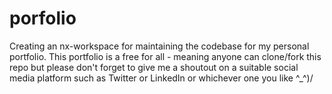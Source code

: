 # porfolio
Creating an nx-workspace for maintaining the codebase for my personal portfolio. This portfolio is a free for all - meaning anyone can clone/fork this repo but please don't forget to give me a shoutout on a suitable social media platform such as Twitter or LinkedIn or whichever one you like ^_^)/
